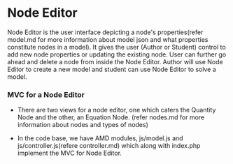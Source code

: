 # Node Editor #

Node Editor is the user interface depicting a node's properties(refer model.md for more information about model json and what properties constitute nodes in a model). It gives the user (Author or Student) control to add new node properties or updating the existing node. User can further go ahead and delete a node from inside the Node Editor. Author will use Node Editor to create a new model and student can use Node Editor to solve a model.

### MVC for a Node Editor ###

* There are two views for a node editor, one which caters the Quantity Node and the other, an Equation Node. (refer nodes.md for more information about nodes and types of nodes)

* In the code base, we have AMD modules, js/model.js and js/controller.js(refere controller.md) which along with index.php implement the MVC for Node Editor.